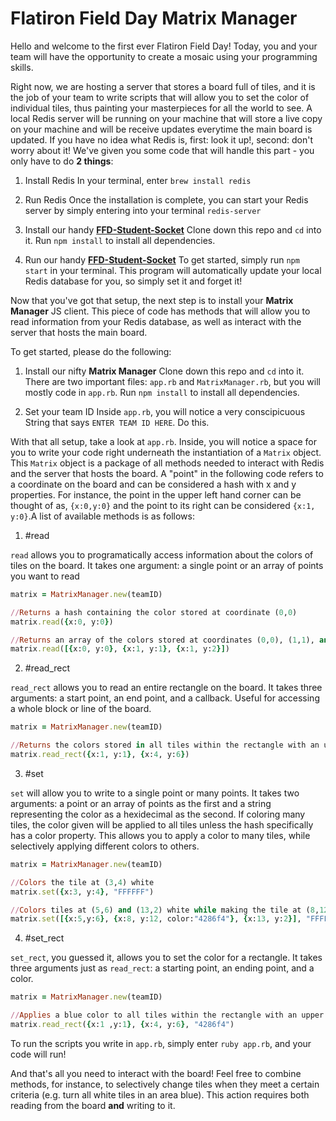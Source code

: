 # Flatiron Field Day Matrix Manager

Hello and welcome to the first ever Flatiron Field Day! Today, you and your team will have the opportunity to create a mosaic using your programming skills. 

Right now, we are hosting a server that stores a board full of tiles, and it is the job of your team to write scripts that will allow you to set the color of individual tiles, thus painting your masterpieces for all the world to see. A local Redis server will be running on your machine that will store a live copy on your machine and will be receive updates everytime the main board is updated. If you have no idea what Redis is, first: look it up!, second: don't worry about it! We've given you some code that will handle this part - you only have to do **2 things**:

1. Install Redis
In your terminal, enter `brew install redis`

2. Run Redis
Once the installation is complete, you can start your Redis server by simply entering into your terminal `redis-server`

3. Install our handy [**FFD-Student-Socket**](https://github.com/learn-co-curriculum/ffd-student-socket)
Clone down this repo and `cd` into it. Run `npm install` to install all dependencies.

4. Run our handy [**FFD-Student-Socket**](https://github.com/learn-co-curriculum/ffd-student-socket)
To get started, simply run `npm start` in your terminal. This program will automatically update your local Redis database for you, so simply set it and forget it!


Now that you've got that setup, the next step is to install your **Matrix Manager** JS client. This piece of code has methods that will allow you to read information from your Redis database, as well as interact with the server that hosts the main board. 

To get started, please do the following:

1. Install our nifty **Matrix Manager**
Clone down this repo and `cd` into it. There are two important files: `app.rb` and `MatrixManager.rb`, but you will mostly code in `app.rb`. Run `npm install` to install all dependencies. 

2. Set your team ID
Inside `app.rb`, you will notice a very conscipicuous String that says `ENTER TEAM ID HERE`. Do this.


With that all setup, take a look at `app.rb`. Inside, you will notice a space for you to write your code right underneath the instantiation of a `Matrix` object. This `Matrix` object is a package of all methods needed to interact with Redis and the server that hosts the board. A "point" in the following code refers to a coordinate on the board and can be considered a hash with x and y properties. For instance, the point in the upper left hand corner can be thought of as, `{x:0,y:0}` and the point to its right can be considered `{x:1, y:0}`.A list of available methods is as follows:

1. #read

`read` allows you to programatically access information about the colors of tiles on the board. It takes one argument: a single point or an array of points you want to read

```ruby
matrix = MatrixManager.new(teamID)

//Returns a hash containing the color stored at coordinate (0,0)
matrix.read({x:0, y:0})

//Returns an array of the colors stored at coordinates (0,0), (1,1), and (1,2)
matrix.read([{x:0, y:0}, {x:1, y:1}, {x:1, y:2}])
```

2. #read_rect

`read_rect` allows you to read an entire rectangle on the board. It takes three arguments: a start point, an end point, and a callback. Useful for accessing a whole block or line of the board.

```ruby
matrix = MatrixManager.new(teamID)

//Returns the colors stored in all tiles within the rectangle with an upper left corner at (1,1) and a lower right corner at (4,6)
matrix.read_rect({x:1, y:1}, {x:4, y:6})
```

3. #set

`set` will allow you to write to a single point or many points. It takes two arguments: a point or an array of points as the first and a string representing the color as a hexidecimal as the second. If coloring many tiles, the color given will be applied to all tiles unless the hash specifically has a color property. This allows you to apply a color to many tiles, while selectively applying different colors to others.

```ruby
matrix = MatrixManager.new(teamID)

//Colors the tile at (3,4) white
matrix.set({x:3, y:4}, "FFFFFF")

//Colors tiles at (5,6) and (13,2) white while making the tile at (8,12) blue.
matrix.set([{x:5,y:6}, {x:8, y:12, color:"4286f4"}, {x:13, y:2}], "FFFFFF")

```

4. #set_rect

`set_rect`, you guessed it, allows you to set the color for a rectangle. It takes three arguments just as `read_rect`: a starting point, an ending point, and a color.

```ruby
matrix = MatrixManager.new(teamID)

//Applies a blue color to all tiles within the rectangle with an upper left corner at (1,1) and a lower right corner at (4,6)
matrix.read_rect({x:1 ,y:1}, {x:4, y:6}, "4286f4")

```

To run the scripts you write in `app.rb`, simply enter `ruby app.rb`, and your code will run!

And that's all you need to interact with the board! Feel free to combine methods, for instance, to selectively change tiles when they meet a certain criteria (e.g. turn all white tiles in an area blue). This action requires both reading from the board **and** writing to it. 
